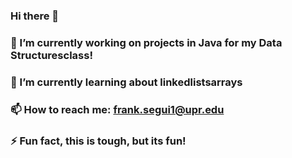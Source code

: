 ### Hi there 👋
### 🔭 I’m currently working on projects in Java for my Data Structuresclass!
### 🌱 I’m currently learning about linkedlistsarrays
### 📫 How to reach me: frank.segui1@upr.edu
### ⚡ Fun fact, this is tough, but its fun!
<!--
**FrankSeg117/FrankSeg117** is a ✨ _special_ ✨ repository because its `README.md` (this file) appears on your GitHub profile.

Here are some ideas to get you started:

- 🔭 I’m currently working on ...
- 🌱 I’m currently learning ...
- 👯 I’m looking to collaborate on ...
- 🤔 I’m looking for help with ...
- 💬 Ask me about ...
- 📫 How to reach me: ...
- 😄 Pronouns: ...
- ⚡ Fun fact: ...
-->
